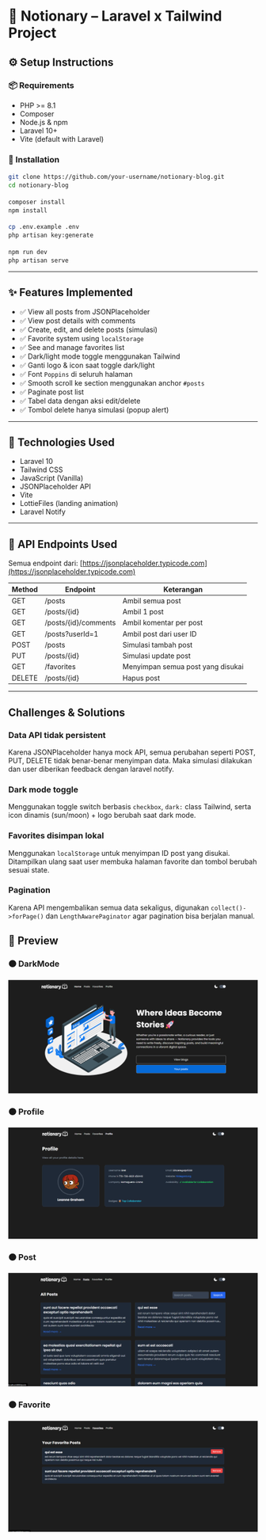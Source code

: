 # 📝 Notionary – Laravel x Tailwind Project

## ⚙️ Setup Instructions

### 📦 Requirements
- PHP >= 8.1  
- Composer  
- Node.js & npm  
- Laravel 10+  
- Vite (default with Laravel)

### 🚀 Installation

```bash
git clone https://github.com/your-username/notionary-blog.git
cd notionary-blog

composer install
npm install

cp .env.example .env
php artisan key:generate

npm run dev
php artisan serve
```

---

## ✨ Features Implemented
- ✅ View all posts from JSONPlaceholder
- ✅ View post details with comments
- ✅ Create, edit, and delete posts (simulasi)
- ✅ Favorite system using `localStorage`
- ✅ See and manage favorites list
- ✅ Dark/light mode toggle menggunakan Tailwind
- ✅ Ganti logo & icon saat toggle dark/light
- ✅ Font `Poppins` di seluruh halaman
- ✅ Smooth scroll ke section menggunakan anchor `#posts`
- ✅ Paginate post list
- ✅ Tabel data dengan aksi edit/delete
- ✅ Tombol delete hanya simulasi (popup alert)

---

## 🧪 Technologies Used
- Laravel 10
- Tailwind CSS
- JavaScript (Vanilla)
- JSONPlaceholder API
- Vite
- LottieFiles (landing animation)
- Laravel Notify
---

## 🔌 API Endpoints Used
Semua endpoint dari: [https://jsonplaceholder.typicode.com](https://jsonplaceholder.typicode.com)

| Method | Endpoint                  | Keterangan                |
|--------|---------------------------|---------------------------|
| GET    | /posts                    | Ambil semua post          |
| GET    | /posts/{id}               | Ambil 1 post              |
| GET    | /posts/{id}/comments      | Ambil komentar per post   |
| GET    | /posts?userId=1           | Ambil post dari user ID   |
| POST   | /posts                    | Simulasi tambah post      |
| PUT    | /posts/{id}               | Simulasi update post      |
| GET    | /favorites                | Menyimpan semua post yang disukai|
| DELETE | /posts/{id}               | Hapus post                |

---

## Challenges & Solutions

### Data API tidak persistent
Karena JSONPlaceholder hanya mock API, semua perubahan seperti POST, PUT, DELETE tidak benar-benar menyimpan data. Maka simulasi dilakukan dan user diberikan feedback dengan laravel notify.

### Dark mode toggle
Menggunakan toggle switch berbasis `checkbox`, `dark:` class Tailwind, serta icon dinamis (sun/moon) + logo berubah saat dark mode.

### Favorites disimpan lokal
Menggunakan `localStorage` untuk menyimpan ID post yang disukai. Ditampilkan ulang saat user membuka halaman favorite dan tombol berubah sesuai state.

### Pagination
Karena API mengembalikan semua data sekaligus, digunakan `collect()->forPage()` dan `LengthAwarePaginator` agar pagination bisa berjalan manual.



## 📸 Preview

### 🟠 DarkMode

![Preview Mobile](./public/images/darkmode.png)

### 🟠 Profile

![Preview Tablet](./public/images/profile.png)

### 🟠 Post

![Preview Desktop](./public/images/posts.png)

### 🟠 Favorite

![Preview Desktop](./public/images/favorite.png)
